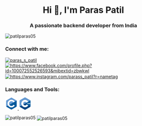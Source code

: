 <h1 align="center">Hi 👋, I'm Paras Patil</h1>
<h3 align="center">A passionate backend developer from India</h3>

<p align="left"> <img src="https://komarev.com/ghpvc/?username=patilparas05&label=Profile%20views&color=0e75b6&style=flat" alt="patilparas05" /> </p>

<h3 align="left">Connect with me:</h3>
<p align="left">
<a href="https://twitter.com/paras_s_patil" target="blank"><img align="center" src="https://raw.githubusercontent.com/rahuldkjain/github-profile-readme-generator/master/src/images/icons/Social/twitter.svg" alt="paras_s_patil" height="30" width="40" /></a>
<a href="https://www.facebook.com/profile.php?id=100072552526593&mibextid=ZbWKwL" target="blank"><img align="center" src="https://raw.githubusercontent.com/rahuldkjain/github-profile-readme-generator/master/src/images/icons/Social/facebook.svg" alt="https://www.facebook.com/profile.php?id=100072552526593&mibextid=zbwkwl" height="30" width="40" /></a>
<a href="https://instagram.com/parass_patil/" target="blank"><img align="center" src="https://raw.githubusercontent.com/rahuldkjain/github-profile-readme-generator/master/src/images/icons/Social/instagram.svg" alt="https://www.instagram.com/parass_patil?r=nametag" height="30" width="40" /></a>
</p>

<h3 align="left">Languages and Tools:</h3>
<p align="left"> <a href="https://www.cprogramming.com/" target="_blank" rel="noreferrer"> <img src="https://raw.githubusercontent.com/devicons/devicon/master/icons/c/c-original.svg" alt="c" width="40" height="40"/> </a> <a href="https://www.w3schools.com/cpp/" target="_blank" rel="noreferrer"> <img src="https://raw.githubusercontent.com/devicons/devicon/master/icons/cplusplus/cplusplus-original.svg" alt="cplusplus" width="40" height="40"/> </a> </p>

<p><img align="left" src="https://github-readme-stats.vercel.app/api/top-langs?username=patilparas05&show_icons=true&locale=en&layout=compact" alt="patilparas05" /></p>

<p>&nbsp;<img align="center" src="https://github-readme-stats.vercel.app/api?username=patilparas05&show_icons=true&locale=en" alt="patilparas05" /></p>
